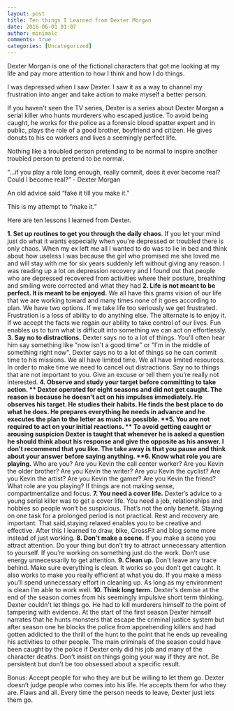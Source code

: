 ```yaml
---
layout: post
title: Ten things I Learned from Dexter Morgan
date: 2016-06-01 01:07
author: minimalc
comments: true
categories: [Uncategorized]
---
```

Dexter Morgan is one of the fictional characters that got me looking at my life and pay more attention to how I think and how I do things.

I was depressed when I saw Dexter. I saw it as a way to channel my frustration into anger and take action to make myself a better person.

If you haven't seen the TV series, Dexter is a series about Dexter Morgan a serial killer who hunts murderers who escaped justice. To avoid being caught, he works for the police as a forensic blood spatter expert and in public, plays the role of a good brother, boyfriend and citizen. He gives donuts to his co workers and lives a seemingly perfect life.

Nothing like a troubled person pretending to be normal to inspire another troubled person to pretend to be normal.

“…if you play a role long enough, really commit, does it ever become real? Could I become real?” - Dexter Morgan

An old advice said “fake it till you make it.”

This is my attempt to “make it.”

Here are ten lessons I learned from Dexter.

<strong>1. Set up routines to get you through the daily chaos</strong>. 
If you let your mind just do what it wants especially when you're depressed or troubled there is only chaos. When my ex left me all I wanted to do was to lie in bed and think about how useless I was because the girl who promised me she loved me and will stay with me for six years suddenly left without giving any reason. I was reading up a lot on depression recovery and I found out that people who are depressed recovered from activities where their posture, breathing and smiling were corrected and what they had
<strong>2. Life is not meant to be perfect. It is meant to be enjoyed.</strong>
We all have this grams vision of our life that we are working toward and many times none of it goes according to plan. We have two options. If we take life too seriously we get frustrated. Frustration is a loss of ability to do anything else. The alternate is to enjoy it. If we accept the facts we regain our ability to take control of our lives. Fun enables us to turn what is difficult into something we can act on effortlessly.
<strong>3. Say no to distractions.</strong> 
Dexter says no to a lot of things. You'll often hear him say something like "now isn't a good time" or "I'm in the middle of something right now". Dexter says no to a lot of things so he can commit time to his missions. We all have limited time. We all have limited resources. In order to make time we need to cancel out distractions. Say no to things that are not important to you. Give an excuse or tell them you’re really not interested.
<strong>4. Observe and study your target before committing to take action. **
Dexter operated for eight seasons and did not get caught. The reason is because he doesn't act on his impulses immediately. He observes his target. He studies their habits. He finds the best place to do what he does. He prepares everything he needs in advance and he executes the plan to the letter as much as possible.
**5. You are not required to act on your initial reactions. **
To avoid getting caught or arousing suspicion Dexter is taught that whenever he is asked a question he should think about his response and give the opposite as his answer. I don't recommend that you like. The take away is that you pause and think about your answer before saying anything.
**6. Know what role you are playing.</strong> 
Who are you? 
Are you Kevin the call center worker? 
Are you Kevin the older brother? 
Are you Kevin the writer?
Are you Kevin the cyclist?
Are you Kevin the artist?
Are you Kevin the gamer?
Are you Kevin the friend?
What role are you playing? If things are not making sense, compartmentalize and focus.
<strong>7. You need a cover life.</strong>
Dexter’s advice to a young serial killer was to get a cover life. You need a job, relationships and hobbies so people won’t be suspicious. That’s not the only benefit. Staying on one task for a prolonged period is not practical. Rest and recovery are important. That said,staying relaxed enables you to be creative and effective. After this I learned to draw, bike, CrossFit and blog some more instead of just working.
<strong>8. Don't make a scene.</strong>
If you make a scene you attract attention. Do your thing but don’t try to attract unnecessary attention to yourself. If you’re working on something just do the work. Don’t use energy unnecessarily to get attention. 
<strong>9. Clean up.</strong> 
Don't leave any trace behind. Make sure everything is clean. It works so you don’t get caught. It also works to make you really efficient at what you do. If you make a mess you’ll spend unnecessary effort in cleaning up. As long as my environment is clean I’m able to work well.
<strong>10. Think long term.</strong> 
Dexter's demise at the end of the season comes from his seemingly impulsive short term thinking. Dexter couldn't let things go. He had to kill murderers himself to the point of tampering with evidence. At the start of the first season Dexter himself narrates that he hunts monsters that escape the criminal justice system but after season one he blocks the police from apprehending killers and had gotten addicted to the thrill of the hunt to the point that he ends up revealing his activities to other people. The main criminals of the season could have been caught by the police if Dexter only did his job and many of the character deaths. Don’t insist on things going your way if they are not. Be persistent but don’t be too obsessed about a specific result.

Bonus: Accept people for who they are but be willing to let them go. Dexter doesn’t judge people who comes into his life. He accepts them for who they are. Flaws and all. Every time the person needs to leave, Dexter just lets them go.
